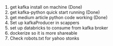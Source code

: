 1. get kafka install on machine (Done)
2. get kafka-python quick start running (Done)
3. get medium article python code working (Done)
4. Set up kafkaProducer in scappers
5. set up databricks to consume from kafka broker
6. dockerize so it is more shareable 
7. Check robots.txt for yahoo stonks